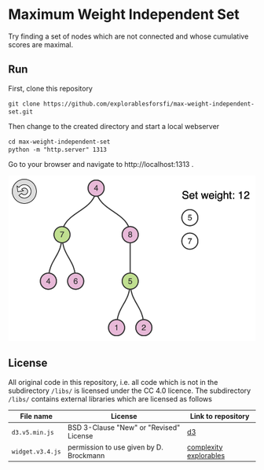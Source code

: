 # Maximum Weight Independent Set

Try finding a set of nodes which are not connected and whose cumulative scores are maximal.

## Run

First, clone this repository

    git clone https://github.com/explorablesforsfi/max-weight-independent-set.git

Then change to the created directory and start a local webserver

    cd max-weight-independent-set
    python -m "http.server" 1313
    
Go to your browser and navigate to http://localhost:1313 .

![max-weight-independent-set](https://github.com/explorablesforsfi/max-weight-independent-set/raw/master/img/example.png)

## License

All original code in this repository, i.e. all code which is not in the subdirectory `/libs/` is licensed under the CC 4.0 licence. The subdirectory `/libs/` contains external libraries which are licensed as follows

 
| File name                      | License                                 | Link to repository|
|--------------------------------|-----------------------------------------|-------------------|
| `d3.v5.min.js`                 | BSD 3-Clause "New" or "Revised" License | [d3](https://github.com/d3/d3)|
| `widget.v3.4.js`               | permission to use given by D. Brockmann | [complexity explorables](http://www.complexity-explorables.org) |

